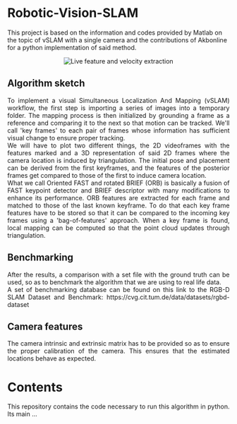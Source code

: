 # Robotic-Vision-SLAM
This project is based on the information and codes provided by Matlab on the topic of vSLAM with a single camera and the contributions of Akbonline for a python implementation of said method.
<p align="center">
  <img src="https://github.com/vmr48-ua/Robotic-Vision-SLAM/assets/78732677/920d9540-620f-4d8f-8cfc-6f25a30bb8ee" alt="Live feature and velocity extraction"/>
</p>

## Algorithm sketch
<div align="justify">
To implement a visual Simultaneous Localization And Mapping (vSLAM) workflow, the first step is importing a series of images into a temporary folder. The mapping process is then initialized by grounding a frame as a reference and comparing it to the next so that motion can be tracked. We'll call 'key frames' to each pair of frames whose information has sufficient visual change to ensure proper tracking.
</div>

<div align="justify">
We will have to plot two different things, the 2D videoframes with the features marked and a 3D representation of said 2D frames where the camera location is induced by triangulation. The initial pose and placement can be derived from the first keyframes, and the features of the posterior frames get compared to those of the first to induce camera location.
</div>

<div align="justify">
What we call Oriented FAST and rotated BRIEF (ORB) is basically a fusion of FAST keypoint detector and BRIEF descriptor with many modifications to enhance its performance. ORB features are extracted for each frame and matched to those of the last known keyframe. To do that each key frame features have to be stored so that it can be compared to the incoming key frames using a 'bag-of-features' approach. When a key frame is found, local mapping can be computed so that the point cloud updates through triangulation. 
</div>

## Benchmarking
<div align="justify">
  After the results, a comparison with a set file with the ground truth can be used, so as to benchmark the algorithm that we are using to real life data.
</div>

<div align="justify">
  A set of benchmarking database can be found on this link to the RGB-D SLAM Dataset and Benchmark: https://cvg.cit.tum.de/data/datasets/rgbd-dataset
</div>

## Camera features
<div align="justify">
  The camera intrinsic and extrinsic matrix has to be provided so as to ensure the proper calibration of the camera. This ensures that the estimated locations behave as expected.
</div>

# Contents
<div align="justify">
  This repository contains the code necessary to run this algorithm in python. Its main ...
</div>
